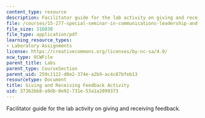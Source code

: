 ```yaml
---
content_type: resource
description: Facilitator guide for the lab activity on giving and receiving feedback.
file: /courses/15-277-special-seminar-in-communications-leadership-and-personal-effectiveness-coaching-fall-2008/37362bb8a9db0e92731e53a1a2099373_guide_02.pdf
file_size: 116838
file_type: application/pdf
learning_resource_types:
- Laboratory Assignments
license: https://creativecommons.org/licenses/by-nc-sa/4.0/
ocw_type: OCWFile
parent_title: Labs
parent_type: CourseSection
parent_uid: 259c1122-d0e2-374e-a2b9-ac4c87bfeb13
resourcetype: Document
title: Giving and Receiving Feedback Activity
uid: 37362bb8-a9db-0e92-731e-53a1a2099373
---
```

Facilitator guide for the lab activity on giving and receiving feedback.